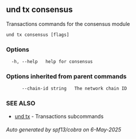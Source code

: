 ## und tx consensus

Transactions commands for the consensus module

```
und tx consensus [flags]
```

### Options

```
  -h, --help   help for consensus
```

### Options inherited from parent commands

```
      --chain-id string   The network chain ID
```

### SEE ALSO

* [und tx](und_tx.md)	 - Transactions subcommands

###### Auto generated by spf13/cobra on 6-May-2025
